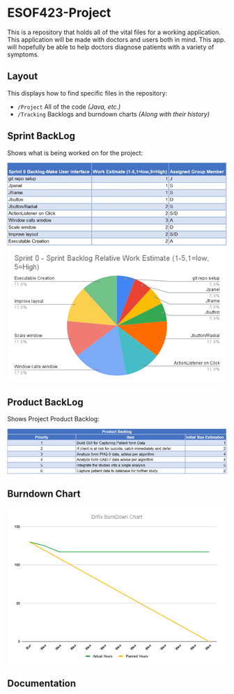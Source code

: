 # ESOF423-Project

This is a repository that holds all of the vital files for a working application. This application will be made with doctors and users both in mind. This app. will hopefully be able to help doctors diagnose patients with a variety of symptoms.

## Layout

This displays how to find specific files in the repository:

  * `/Project` All of the code *(Java, etc.)*
  * `/Tracking` Backlogs and burndown charts *(Along with their history)*
  
## Sprint BackLog

Shows what is being worked on for the project:

 ![Chart that shows Sprint 0 Sprint Backlog](/Tracking/sp0.jpg?raw=true "Sprint 0 - Sprint Backlog")
 ![Sprint 0 Sprint Backlog](/Tracking/Sprint0_SprintBackLog.png?raw=true "Sprint 0 - Sprint Backlog Chart")

## Product BackLog

Shows Project Product Backlog:

 ![Product Backlog](/Tracking/pback0.jpg?raw=true "Product Backlog")
 
## Burndown Chart

![Chart that shows hours completed vs projected hours](/Tracking/BurnDownChart2.png?raw=true "Burndown chart")

## Documentation
 
 
